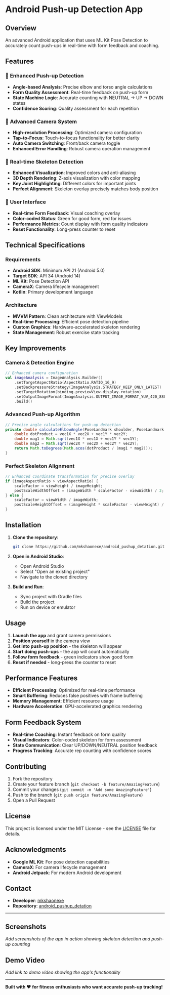 # Android Push-up Detection App

## Overview
An advanced Android application that uses ML Kit Pose Detection to accurately count push-ups in real-time with form feedback and coaching.

## Features

### 🎯 **Enhanced Push-up Detection**
- **Angle-based Analysis**: Precise elbow and torso angle calculations
- **Form Quality Assessment**: Real-time feedback on push-up form
- **State Machine Logic**: Accurate counting with NEUTRAL → UP → DOWN states
- **Confidence Scoring**: Quality assessment for each repetition

### 📱 **Advanced Camera System**
- **High-resolution Processing**: Optimized camera configuration
- **Tap-to-Focus**: Touch-to-focus functionality for better clarity
- **Auto Camera Switching**: Front/back camera toggle
- **Enhanced Error Handling**: Robust camera operation management

### 🦴 **Real-time Skeleton Detection**
- **Enhanced Visualization**: Improved colors and anti-aliasing
- **3D Depth Rendering**: Z-axis visualization with color mapping
- **Key Joint Highlighting**: Different colors for important joints
- **Perfect Alignment**: Skeleton overlay precisely matches body position

### 🎨 **User Interface**
- **Real-time Form Feedback**: Visual coaching overlay
- **Color-coded Status**: Green for good form, red for issues
- **Performance Metrics**: Count display with form quality indicators
- **Reset Functionality**: Long-press counter to reset

## Technical Specifications

### Requirements
- **Android SDK**: Minimum API 21 (Android 5.0)
- **Target SDK**: API 34 (Android 14)
- **ML Kit**: Pose Detection API
- **CameraX**: Camera lifecycle management
- **Kotlin**: Primary development language

### Architecture
- **MVVM Pattern**: Clean architecture with ViewModels
- **Real-time Processing**: Efficient pose detection pipeline
- **Custom Graphics**: Hardware-accelerated skeleton rendering
- **State Management**: Robust exercise state tracking

## Key Improvements

### Camera & Detection Engine
```kotlin
// Enhanced camera configuration
val imageAnalysis = ImageAnalysis.Builder()
    .setTargetAspectRatio(AspectRatio.RATIO_16_9)
    .setBackpressureStrategy(ImageAnalysis.STRATEGY_KEEP_ONLY_LATEST)
    .setTargetRotation(binding.previewView.display.rotation)
    .setOutputImageFormat(ImageAnalysis.OUTPUT_IMAGE_FORMAT_YUV_420_888)
    .build()
```

### Advanced Push-up Algorithm
```java
// Precise angle calculations for push-up detection
private double calculateElbowAngle(PoseLandmark shoulder, PoseLandmark elbow, PoseLandmark wrist) {
    double dotProduct = vec1X * vec2X + vec1Y * vec2Y;
    double mag1 = Math.sqrt(vec1X * vec1X + vec1Y * vec1Y);
    double mag2 = Math.sqrt(vec2X * vec2X + vec2Y * vec2Y);
    return Math.toDegrees(Math.acos(dotProduct / (mag1 * mag2)));
}
```

### Perfect Skeleton Alignment
```java
// Enhanced coordinate transformation for precise overlay
if (imageAspectRatio > viewAspectRatio) {
    scaleFactor = viewHeight / imageHeight;
    postScaleWidthOffset = (imageWidth * scaleFactor - viewWidth) / 2;
} else {
    scaleFactor = viewWidth / imageWidth;
    postScaleHeightOffset = (imageHeight * scaleFactor - viewHeight) / 2;
}
```

## Installation

1. **Clone the repository**:
   ```bash
   git clone https://github.com/mkshaonexe/android_pushup_detation.git
   ```

2. **Open in Android Studio**:
   - Open Android Studio
   - Select "Open an existing project"
   - Navigate to the cloned directory

3. **Build and Run**:
   - Sync project with Gradle files
   - Build the project
   - Run on device or emulator

## Usage

1. **Launch the app** and grant camera permissions
2. **Position yourself** in the camera view
3. **Get into push-up position** - the skeleton will appear
4. **Start doing push-ups** - the app will count automatically
5. **Follow form feedback** - green indicators show good form
6. **Reset if needed** - long-press the counter to reset

## Performance Features

- **Efficient Processing**: Optimized for real-time performance
- **Smart Buffering**: Reduces false positives with frame buffering
- **Memory Management**: Efficient resource usage
- **Hardware Acceleration**: GPU-accelerated graphics rendering

## Form Feedback System

- **Real-time Coaching**: Instant feedback on form quality
- **Visual Indicators**: Color-coded skeleton for form assessment
- **State Communication**: Clear UP/DOWN/NEUTRAL position feedback
- **Progress Tracking**: Accurate rep counting with confidence scores

## Contributing

1. Fork the repository
2. Create your feature branch (`git checkout -b feature/AmazingFeature`)
3. Commit your changes (`git commit -m 'Add some AmazingFeature'`)
4. Push to the branch (`git push origin feature/AmazingFeature`)
5. Open a Pull Request

## License

This project is licensed under the MIT License - see the [LICENSE](LICENSE) file for details.

## Acknowledgments

- **Google ML Kit**: For pose detection capabilities
- **CameraX**: For camera lifecycle management
- **Android Jetpack**: For modern Android development

## Contact

- **Developer**: [mkshaonexe](https://github.com/mkshaonexe)
- **Repository**: [android_pushup_detation](https://github.com/mkshaonexe/android_pushup_detation)

---

## Screenshots

*Add screenshots of the app in action showing skeleton detection and push-up counting*

## Demo Video

*Add link to demo video showing the app's functionality*

---

**Built with ❤️ for fitness enthusiasts who want accurate push-up tracking!**